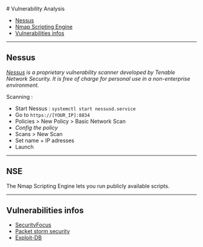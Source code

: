 # Vulnerability Analysis

* [Nessus](#nessus)
* [Nmap Scripting Engine](#nse)
* [Vulnerabilities infos](#vulnerabilities-infos)

____________________
## Nessus
*[Nessus](https://www.tenable.com/products/nessus-vulnerability-scanner) is a proprietary vulnerability scanner developed by Tenable Network Security. It is free of charge for personal use in a non-enterprise environment.*

Scanning :
* Start Nessus : `systemctl start nessusd.service`
* Go to `https://[YOUR_IP]:8834`
* Policies > New Policy > Basic Network Scan
* *Config the policy*
* Scans > New Scan
* Set name + IP adresses
* Launch

____________________
## NSE
The Nmap Scripting Engine lets you run publicly available scripts.


____________________
## Vulnerabilities infos
* [SecurityFocus](www.securityfocus.com/vulnerabilities)
* [Packet storm security](https://packetstormsecurity.com/files/)
* [Exploit-DB](https://www.exploit-db.com/browse/)
